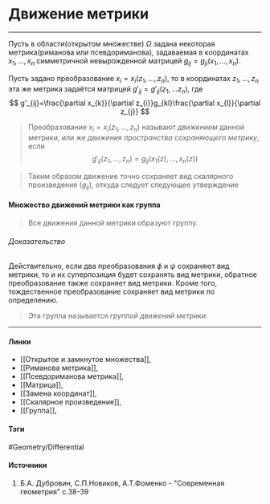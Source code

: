 # Движение метрики
***
Пусть в области(открытом множестве) $\Omega$ задана некоторая метрика(риманова или псевдориманова), задаваемая в координатах $x_{1},\dots,x_{n}$ симметричной невырожденной матрицей $g_{ij}=g_{ji}(x_{1},\dots,x_{n})$.

Пусть задано преобразование $x_{i}=x_{i}(z_{1},\dots,z_{n})$, то в координатах $z_{1},\dots,z_{n}$ эта же метрика задаётся матрицей $g'_{ij}=g'_{ij}(z_{1},\dots z_{n})$, где
$$
g'_{ij}=\frac{\partial x_{k}}{\partial z_{i}}g_{kl}\frac{\partial x_{l}}{\partial z_{j}}
$$
> Преобразование $x_{i}=x_{i}(z_{1},\dots,z_{n})$ называют *движением* данной метрики, или же *движения пространства сохраняющего метрику*, если $$g'_{ij}(z_{1},\dots,z_{n})=g_{ij}(x_{1}(z),\dots,x_{n}(z))$$

>Таким образом движение точно сохраняет вид скалярного произведения $(g_{ij})$, откуда следует следующее утверждение

#### Множество движений метрики как группа
> Все движения данной метрики образуют группу.

###### Доказательство
Действительно, если два преобразования $\phi$ и $\psi$ сохраняют вид метрики, то и их суперпозиция будет сохранять вид метрики, обратное преобразование также сохраняет вид метрики. Кроме того, тождественное преобразование сохраняет вид метрики по определению.

>Эта группа называется *группой движений метрики*.
***
#### Линки
- [[Открытое и замкнутое множества]],
- [[Риманова метрика]],
- [[Псевдориманова метрика]],
- [[Матрица]],
- [[Замена координат]],
- [[Скалярное произведение]],
- [[Группа]],
#### Тэги
 #Geometry/Differential 
#### Источники
1. Б.А. Дубровин, С.П.Новиков, А.Т.Фоменко - "Современная геометрия" с.38-39